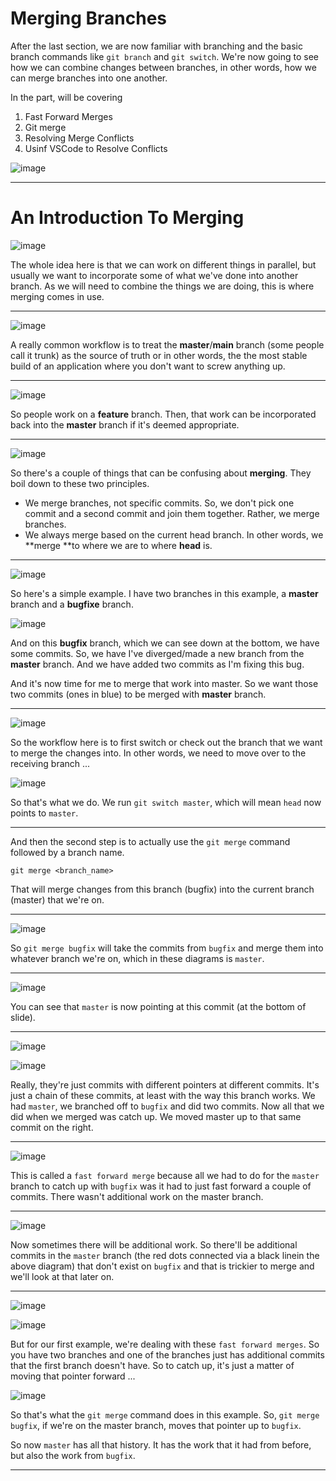 # Merging Branches

After the last section, we are now familiar with branching and the basic branch commands like `git branch` and `git switch`. We're now going to see how we can combine changes between branches, in other words, how we can merge branches into one another.

In the part, will be covering 

1. Fast Forward Merges
2. Git merge
3. Resolving Merge Conflicts
4. Usinf VSCode to Resolve Conflicts

![image](https://user-images.githubusercontent.com/107522496/234891289-5eb9d295-762b-4a9c-8dbc-33bc96fa8ef0.png)

---

# An Introduction To Merging

![image](https://user-images.githubusercontent.com/107522496/234891652-dc1db35b-02a5-42c6-913f-ad798f24dab5.png)

The whole idea here is that we can work on different things in parallel, but usually we want to incorporate some of what we've done into another branch. As we will need to combine the things we are doing, this is where merging comes in use.  

---

![image](https://user-images.githubusercontent.com/107522496/234892363-5b8a10af-cb15-48c8-a315-f1c4d3da3891.png)

A really common workflow is to treat the **master**/**main** branch (some people call it trunk) as the source of truth or in other words, the the most stable build of an application where you don't want to screw anything up.

---

![image](https://user-images.githubusercontent.com/107522496/234894001-721f0ad7-4d74-4148-a6d1-43c8859e5bb0.png)

So people work on a **feature** branch. Then, that work can be incorporated back into the **master** branch if it's deemed appropriate.

---

![image](https://user-images.githubusercontent.com/107522496/234894215-5861ee36-859c-4741-b323-ef4dce628eaf.png)

So there's a couple of things that can be confusing about **merging**. They boil down to these two principles. 

* We merge branches, not specific commits. So, we don't pick one commit and a second commit and join them together. Rather, we merge branches.
* We always merge based on the current head branch. In other words, we **merge **to where we are to where **head** is.

---

![image](https://user-images.githubusercontent.com/107522496/234894882-b38d9ffe-e165-4d1f-8651-148401019f0a.png)

So here's a simple example. I have two branches in this example, a **master** branch and a **bugfixe** branch.

![image](https://user-images.githubusercontent.com/107522496/234895493-882f5d15-761b-43f9-a592-fbfe13ed405b.png)

And on this **bugfix** branch, which we can see down at the bottom, we have some commits. So, we have I've diverged/made a new branch from the **master** branch. And we have added two commits as I'm fixing this bug. 

And it's now time for me to merge that work into master. So we want those two commits (ones in blue) to be merged with **master** branch. 

---

![image](https://user-images.githubusercontent.com/107522496/234896397-3e76960e-6f36-46e4-aec6-1ad2ead16260.png)

So the workflow here is to first switch or check out the branch that we want to merge the changes into. In other words, we need to move over to the receiving branch ...

![image](https://user-images.githubusercontent.com/107522496/234896764-396d313e-2ee3-4aef-901e-55f941cb587a.png)

So that's what we do. We run `git switch master`, which will mean `head` now points to `master`.

---

And then the second step is to actually use the `git merge` command followed by a branch name. 

```
git merge <branch_name>
```

That will merge changes from this branch (bugfix) into the current branch (master) that we're on.

---

![image](https://user-images.githubusercontent.com/107522496/234899379-56134e94-2228-4949-affe-f53bfd056301.png)

So `git merge bugfix` will take the commits from `bugfix` and merge them into whatever branch we're on, which in these diagrams is `master`.

---

![image](https://user-images.githubusercontent.com/107522496/234899544-1d7437b9-f6f7-48c9-ba61-b99de956260e.png)

You can see that `master` is now pointing at this commit (at the bottom of slide).

---

![image](https://user-images.githubusercontent.com/107522496/234900156-ba68f80d-c1fc-4749-84e4-9ca604ab7c05.png)

![image](https://user-images.githubusercontent.com/107522496/234900263-e1cf8837-e6a8-4ab3-9b6e-4f709bd57244.png)

Really, they're just commits with different pointers at different commits. It's just a chain of these commits, at least with the way this branch works. We had `master`, we branched off to `bugfix` and did two commits. Now all that we did when we merged was catch up. We moved master up to that same commit on the right.

---

![image](https://user-images.githubusercontent.com/107522496/234900622-60395dfb-efb5-40b4-81f6-bbb736f6d974.png)

This is called a `fast forward merge` because all we had to do for the `master` branch to catch up with `bugfix` was it had to just fast forward a couple of commits. There wasn't additional work on the master branch.

---

![image](https://user-images.githubusercontent.com/107522496/234901500-e7bbbaa4-477c-4968-9f5c-41dfeafee934.png)

Now sometimes there will be additional work. So there'll be additional commits in the `master` branch (the red dots connected via a black linein the above diagram) that don't exist on `bugfix` and that is trickier to merge and we'll look at that later on. 

---

![image](https://user-images.githubusercontent.com/107522496/234902345-f1a0ae95-3589-4f93-91dc-06438c1e3f0f.png)

![image](https://user-images.githubusercontent.com/107522496/234902504-1c651425-a229-4c65-bdda-7063b5c106f5.png)

But for our first example, we're dealing with these `fast forward merges`. So you have two branches and one of the branches just has additional commits that the first branch doesn't have. So to catch up, it's just a matter of moving that pointer forward ...

![image](https://user-images.githubusercontent.com/107522496/234902595-ab1f645a-0063-4eaa-8569-3b3513bd0eda.png)

So that's what the `git merge` command does in this example. So, `git merge bugfix`, if we're on the master branch, moves that pointer up to `bugfix`.

So now `master` has all that history. It has the work that it had from before, but also the work from `bugfix`.

---


















